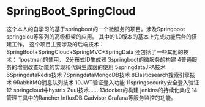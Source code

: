 # SpringBoot_SpringCloud
这个本人的自学习的基于springboot的一个微服务的项目。涉及Springboot springclou等系列的高级框架的应用。
其中的1.0版本的基本上完成功能后台的搭建工作。
这个项目主要涉及的后端技术：
SpringBoot+SpringCloud+SpringMVC+SpringData
还包括了一些其他的技术：
1postman的使用，
2分布式ID生成器
3springboot的微服务的构建
4普通服务的增删改查功能的实现和代码生成器的使用
5springdataJPA技术
6SpringdataRedis技术
7SpringdataMongoDB技术
8Elasticsearch搜索引擎技术
9RabbitMQ消息队列技术
10JWT验证登入功能
11springsecurity安全登入验证
12 springcloud中hystrix Zuul技术……
13docker的构建 jenkins的持续化集成
14 管理工具中的Rancher  InfluxDB Cadvisor Grafana等服务监控的功能。



